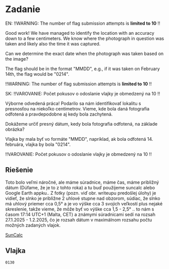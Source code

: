 # Zadanie

EN: !!WARNING: The number of flag submission attempts is **limited to 10** !!

Good work! We have managed to identify the location with an accuracy down to a few centimeters. We know where the photograph in question was taken and likely also the time it was captured.

Can we determine the exact date when the photograph was taken based on the image?

The flag should be in the format "MMDD", e.g., if it was taken on February 14th, the flag would be "0214".

!!WARNING: The number of flag submission attempts is **limited to 10** !!

SK: !!VAROVANIE: Počet pokusov o odoslanie vlajky je obmedzený na 10 !!

Výborne odvedená práca! Podarilo sa nám identifikovať lokalitu s presnosťou na niekoľko centimetrov. Vieme, kde bola daná fotografia odfotená a pravdepodobne aj kedy bola zachytená.

Dokážeme určiť presný dátum, kedy bola fotografia odfotená, na základe obrázka?

Vlajka by mala byť vo formáte "MMDD", napríklad, ak bola odfotená 14. februára, vlajka by bola "0214".

!!VAROVANIE: Počet pokusov o odoslanie vlajky je obmedzený na 10 !!

## Riešenie

Toto bolo veľmi náročné, ale máme súradnice, máme čas, máme približný dátum (Dúfame, že je to z tohto roka) a tu buď použijeme suncalc alebo Google Earth appku.. Z fotky (pozn. viď obr. writeupu predošlej úlohy) je vidieť, že slnko je približne 2 uhlové stupne nad obzorom, súdiac, že slnko má uhlový priemer cca 0,5° a je vo výške cca 3 svojich veľkostí plus nejaké skreslenie, takže vieme, že môže byť vo výške cca 1,5 - 2,5° .. to nám s časom 17:14 UTC+1 (Malta, CET) a známymi súradnicami sedí na rozsah 27.1.2025 - 1.2.2025, čo je rozsah dátum v maximálnom rozsahu počtu možných zadaných vlajok.

[SunCalc](https://www.suncalc.org/#/36.0486,14.1911,17/2025.01.30/17:14/1/1)

## Vlajka

```
0130
```
